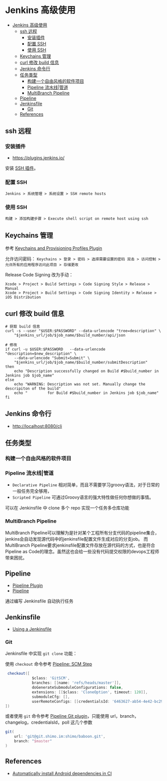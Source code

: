 # Jenkins 高级使用

- [Jenkins 高级使用](#jenkins-%E9%AB%98%E7%BA%A7%E4%BD%BF%E7%94%A8)
  - [ssh 远程](#ssh-%E8%BF%9C%E7%A8%8B)
    - [安装插件](#%E5%AE%89%E8%A3%85%E6%8F%92%E4%BB%B6)
    - [配置 SSH](#%E9%85%8D%E7%BD%AE-ssh)
    - [使用 SSH](#%E4%BD%BF%E7%94%A8-ssh)
  - [Keychains 管理](#keychains-%E7%AE%A1%E7%90%86)
  - [curl 修改 build 信息](#curl-%E4%BF%AE%E6%94%B9-build-%E4%BF%A1%E6%81%AF)
  - [Jenkins 命令行](#jenkins-%E5%91%BD%E4%BB%A4%E8%A1%8C)
  - [任务类型](#%E4%BB%BB%E5%8A%A1%E7%B1%BB%E5%9E%8B)
    - [构建一个自由风格的软件项目](#%E6%9E%84%E5%BB%BA%E4%B8%80%E4%B8%AA%E8%87%AA%E7%94%B1%E9%A3%8E%E6%A0%BC%E7%9A%84%E8%BD%AF%E4%BB%B6%E9%A1%B9%E7%9B%AE)
    - [Pipeline 流水线|管道](#pipeline-%E6%B5%81%E6%B0%B4%E7%BA%BF%E7%AE%A1%E9%81%93)
    - [MultiBranch Pipeline](#multibranch-pipeline)
  - [Pipeline](#pipeline)
  - [Jenkinsfile](#jenkinsfile)
    - [Git](#git)
  - [References](#references)

## ssh 远程

### 安装插件

* <https://plugins.jenkins.io/>

安装 [SSH 插件](https://wiki.jenkins-ci.org/display/JENKINS/SSH+plugin)。


### 配置 SSH

`Jenkins > 系统管理 > 系统设置 > SSH remote hosts`

### 使用 SSH

`构建 > 添加构建步骤 > Execute shell script on remote host using ssh`

## Keychains 管理

参考 [Keychains and Provisioning Profiles Plugin](https://wiki.jenkins.io/display/JENKINS/Keychains%20and%20Provisioning%20Profiles%20Plugin)

允许访问密码： `Keychains > 登录 > 密码 > 选择需要设置的密码 双击 > 访问控制 > 允许所有的应用程序访问此项目 > 存储更改`

Release Code Signing 改为手动：
```text
Xcode > Project > Build Settings > Code Signing Style > Release > Manual
Xcode > Project > Build Settings > Code Signing Identity > Release > iOS Distribution
```

## curl 修改 build 信息

```
# 获取 build 信息
curl -s --user "$USER:$PASSWORD" --data-urlencode "tree=description" \
    "$jenkins_url/job/$job_name/$build_number/api/json
```

```
# 修改
if curl -u $USER:$PASSWORD   --data-urlencode "description=$new_description" \
    --data-urlencode "Submit=Submit" \
    "$jenkins_url/job/$job_name/$build_number/submitDescription"
then
    echo "Description successfully changed on Build #$build_number in Jenkins job $job_name"
else
    echo "WARNING: Description was not set. Manually change the descripiton of the build"
    echo "         for Build #$build_number in Jenkins job $job_name"
fi
```

## Jenkins 命令行

* <http://localhost:8080/cli>

## 任务类型

### 构建一个自由风格的软件项目

### Pipeline 流水线|管道

* `Declarative Pipeline` 相对简单，而且不需要学习groovy语法，对于日常的一般任务完全够用， 
* `Scripted Pipeline` 可通过Groovy语言的强大特性做任何你想做的事情。

可以在 Jenkinsfile 中 clone 多个 repo 实现一个任务多仓库功能

### MultiBranch Pipeline

MultiBranch Pipeline可以理解为是针对某个工程所有分支代码的pipeline集合，jenkins会自动发现源代码中的jenkinsfile配置文件生成对应的分支job。
而MultiBranch Pipeline要求jenkinsfile配置文件存放在源代码的方式，也是符合Pipeline as Code的理念。虽然这也会给一些没有代码提交权限的devops工程师带来困扰。

## Pipeline

* [Pipeline Plugin](https://wiki.jenkins.io/display/JENKINS/Pipeline+Plugin)
* [Pipeline](https://jenkins.io/doc/book/pipeline/)

通过编写 Jenkinsfile 自动执行任务

## Jenkinsfile

* [Using a Jenkinsfile](https://jenkins.io/doc/book/pipeline/jenkinsfile/)

### Git

Jenkinsfile 中实现 `git clone` 功能：

使用 `checkout` 命令参考 [Pipeline: SCM Step](https://jenkins.io/doc/pipeline/steps/workflow-scm-step)

```groovy
 checkout([  
            $class: 'GitSCM', 
            branches: [[name: 'refs/heads/master']], 
            doGenerateSubmoduleConfigurations: false, 
            extensions: [[$class: 'CloneOption', timeout: 120]],
            submoduleCfg: [], 
            userRemoteConfigs: [[credentialsId: '6463627-ab54-4e42-bc29-123458', url: 'https://github.com/AtlasBID/CalibrationResults.git']]
])
```

或者使用 `git` 命令参考 [Pipeline Git plugin](https://jenkins.io/doc/pipeline/steps/git/)，只能使用 url，branch，changelog，credentialsId，poll 这几个参数

```groovy
git(
    url: 'git@git.shimo.im:shimo/baboon.git', 
    branch: "$master"
)
```

## References

* [Automatically install Android dependencies in CI](http://vgaidarji.me/blog/2017/05/31/automatically-accept-android-sdkmanager-licenses/)
